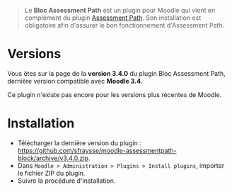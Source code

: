 > Le **Bloc Assessment Path** est un plugin pour Moodle qui vient en complément du plugin [Assessment Path](https://github.com/sfraysse/moodle-assessmentpath). Son installation est obligatoire afin d'assurer le bon fonctionnement d'Assessment Path.


# Versions

Vous êtes sur la page de la **version 3.4.0** du plugin Bloc Assessment Path, dernière version compatible avec **Moodle 3.4**.

Ce plugin n'existe pas encore pour les versions plus récentes de Moodle.


# Installation

- Télécharger la dernière version du plugin : https://github.com/sfraysse/moodle-assessmentpath-block/archive/v3.4.0.zip.
- Dans `Moodle > Administration > Plugins > Install plugins`, importer le fichier ZIP du plugin.
- Suivre la procédure d'installation.




